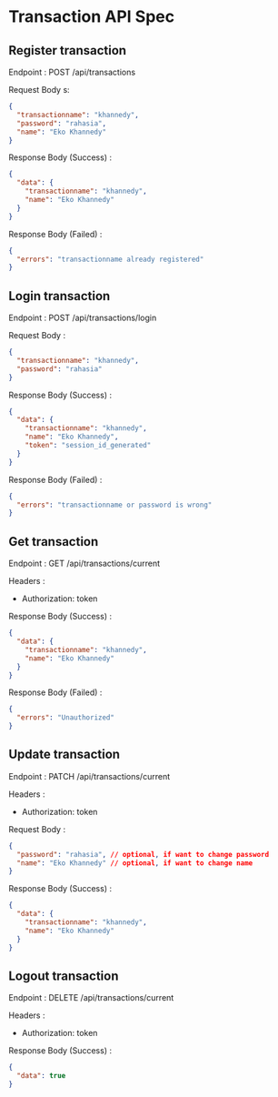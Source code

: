# Transaction API Spec

## Register transaction

Endpoint : POST /api/transactions

Request Body s:

```json
{
  "transactionname": "khannedy",
  "password": "rahasia",
  "name": "Eko Khannedy"
}
```

Response Body (Success) :

```json
{
  "data": {
    "transactionname": "khannedy",
    "name": "Eko Khannedy"
  }
}
```

Response Body (Failed) :

```json
{
  "errors": "transactionname already registered"
}
```

## Login transaction

Endpoint : POST /api/transactions/login

Request Body :

```json
{
  "transactionname": "khannedy",
  "password": "rahasia"
}
```

Response Body (Success) :

```json
{
  "data": {
    "transactionname": "khannedy",
    "name": "Eko Khannedy",
    "token": "session_id_generated"
  }
}
```

Response Body (Failed) :

```json
{
  "errors": "transactionname or password is wrong"
}
```

## Get transaction

Endpoint : GET /api/transactions/current

Headers :

- Authorization: token

Response Body (Success) :

```json
{
  "data": {
    "transactionname": "khannedy",
    "name": "Eko Khannedy"
  }
}
```

Response Body (Failed) :

```json
{
  "errors": "Unauthorized"
}
```

## Update transaction

Endpoint : PATCH /api/transactions/current

Headers :

- Authorization: token

Request Body :

```json
{
  "password": "rahasia", // optional, if want to change password
  "name": "Eko Khannedy" // optional, if want to change name
}
```

Response Body (Success) :

```json
{
  "data": {
    "transactionname": "khannedy",
    "name": "Eko Khannedy"
  }
}
```

## Logout transaction

Endpoint : DELETE /api/transactions/current

Headers :

- Authorization: token

Response Body (Success) :

```json
{
  "data": true
}
```
